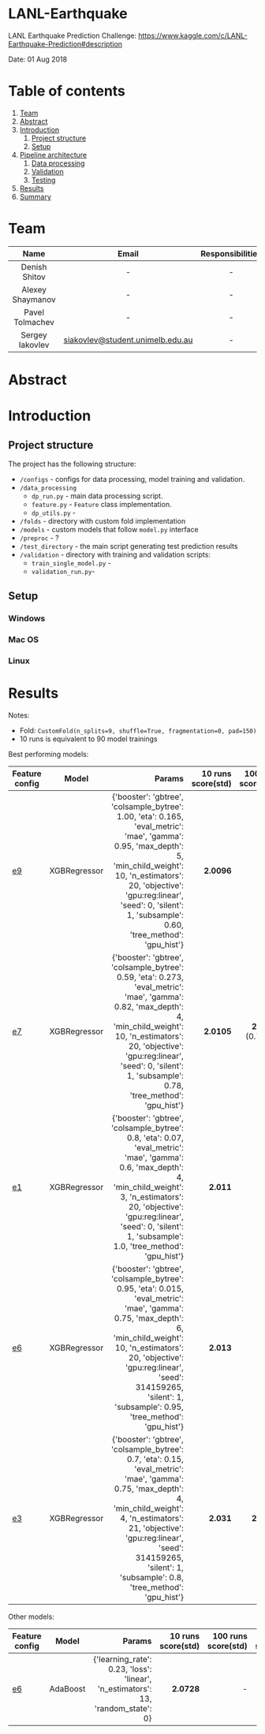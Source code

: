 # LANL-Earthquake
LANL Earthquake Prediction Challenge: https://www.kaggle.com/c/LANL-Earthquake-Prediction#description

Date: 01 Aug 2018 </pre>

# Table of contents

1. [Team](#team) 
2. [Abstract](#abstract)
3. [Introduction](#intro)
   1. [Project structure](#struct)
   2. [Setup](#setup)
4. [Pipeline architecture](#architecture)
   1. [Data processing](#dp)
   2. [Validation](#cv)
   3. [Testing](#testing)
5. [Results](#results)
6. [Summary](#summary)


# Team <a name="team"></a>

|      Name  |          Email |    Responsibilities |
|:------------:|:------------:|:-----------:|
| Denish Shitov | - | - |
| Alexey Shaymanov | - | - |
| Pavel Tolmachev | - | - |
| Sergey Iakovlev | siakovlev@student.unimelb.edu.au |  - |

# Abstract <a name="abstract"></a>

# Introduction <a name="intro"></a>

## Project structure <a name="struct"></a>

The project has the following structure:
* `/configs` - configs for data processing, model training and validation.
* `/data_processing`
  * `dp_run.py` - main data processing script.
  * `feature.py` - `Feature` class implementation.
  * `dp_utils.py` - 
* `/folds` - directory with custom fold implementation
* `/models` - custom models that follow `model.py` interface
* `/preproc` - ?
* `/test_directory` - the main script generating test prediction results
* `/validation` - directory with training and validation scripts:
  * `train_single_model.py` - 
  * `validation_run.py`- 

## Setup <a name="setup"></a>

### Windows
### Mac OS
### Linux

# Results <a name="results"></a>

Notes:
- Fold: `CustomFold(n_splits=9, shuffle=True, fragmentation=0, pad=150)`
- 10 runs is equivalent to 90 model trainings

Best performing models:

| Feature config | Model           | Params  | 10 runs score(std) | 100 runs score(std) | 300 runs score(std) | Public score |
| ------------- |:-------------:| -----:|-----:|-----:|-----:|-----:|
| [e9](https://github.com/SIakovlev/LANL-Earthquake/blob/develop/src/configs/dp_config_e9.json) | XGBRegressor | {'booster': 'gbtree', 'colsample_bytree': 1.00, 'eta': 0.165, 'eval_metric': 'mae', 'gamma': 0.95, 'max_depth': 5, 'min_child_weight': 10, 'n_estimators': 20, 'objective': 'gpu:reg:linear', 'seed': 0, 'silent': 1, 'subsample': 0.60, 'tree_method': 'gpu_hist'} | **2.0096** |-| **2.1368** (0.7929) | 1.646 |
| [e7](https://github.com/SIakovlev/LANL-Earthquake/blob/develop/src/configs/dp_config_e7.json) | XGBRegressor | {'booster': 'gbtree', 'colsample_bytree': 0.59, 'eta': 0.273, 'eval_metric': 'mae', 'gamma': 0.82, 'max_depth': 4, 'min_child_weight': 10, 'n_estimators': 20, 'objective': 'gpu:reg:linear', 'seed': 0, 'silent': 1, 'subsample': 0.78, 'tree_method': 'gpu_hist'} | **2.0105** | **2.0917** (0.7735)| **2.1393** (0.7966) | 1.650 |
| [e1](https://github.com/SIakovlev/LANL-Earthquake/blob/develop/src/configs/dp_config_e1.json) | XGBRegressor | {'booster': 'gbtree', 'colsample_bytree': 0.8, 'eta': 0.07, 'eval_metric': 'mae', 'gamma': 0.6, 'max_depth': 4, 'min_child_weight': 3, 'n_estimators': 20, 'objective': 'gpu:reg:linear', 'seed': 0, 'silent': 1, 'subsample': 1.0, 'tree_method': 'gpu_hist'} | **2.011** | **2.092**| **2.1397** (0.7959) | 1.650 |
| [e6](https://github.com/SIakovlev/LANL-Earthquake/blob/develop/src/configs/dp_config_e6.json) | XGBRegressor | {'booster': 'gbtree', 'colsample_bytree': 0.95, 'eta': 0.015, 'eval_metric': 'mae', 'gamma': 0.75, 'max_depth': 6, 'min_child_weight': 10, 'n_estimators': 20, 'objective': 'gpu:reg:linear', 'seed': 314159265, 'silent': 1, 'subsample': 0.95, 'tree_method': 'gpu_hist'} | **2.013** | **2.094** | **2.1418** | 1.680 |
| [e3](https://github.com/SIakovlev/LANL-Earthquake/blob/develop/src/configs/dp_config_e3.json) | XGBRegressor | {'booster': 'gbtree', 'colsample_bytree': 0.7, 'eta': 0.15, 'eval_metric': 'mae', 'gamma': 0.75, 'max_depth': 4, 'min_child_weight': 4, 'n_estimators': 21, 'objective': 'gpu:reg:linear', 'seed': 314159265, 'silent': 1, 'subsample': 0.8, 'tree_method': 'gpu_hist'}  | **2.031** | **2.1099** | **2.1556** (0.7787) | - |

Other models:


| Feature config | Model           | Params  | 10 runs score(std) | 100 runs score(std) | 300 runs score(std) | Public score |
| ------------- |:-------------:| -----:|-----:|-----:|-----:|-----:|
[e6](https://github.com/SIakovlev/LANL-Earthquake/blob/develop/src/configs/dp_config_e6.json) | AdaBoost |{'learning_rate': 0.23, 'loss': 'linear', 'n_estimators': 13, 'random_state': 0} | **2.0728** | - |- | - |
